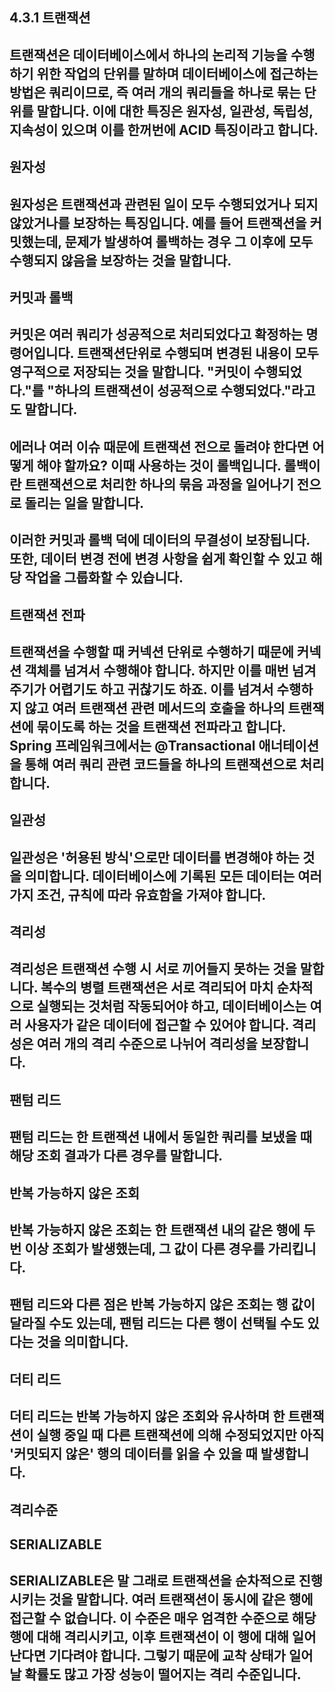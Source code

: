 ## 4.3.1 트랜잭션
## 트랜잭션은 데이터베이스에서 하나의 논리적 기능을 수행하기 위한 작업의 단위를 말하며 데이터베이스에 접근하는 방법은 쿼리이므로, 즉 여러 개의 쿼리들을 하나로 묶는 단위를 말합니다. 이에 대한 특징은 원자성, 일관성, 독립성, 지속성이 있으며 이를 한꺼번에 ACID 특징이라고 합니다.

## 원자성
## 원자성은 트랜잭션과 관련된 일이 모두 수행되었거나 되지 않았거나를 보장하는 특징입니다. 예를 들어 트랜잭션을 커밋했는데, 문제가 발생하여 롤백하는 경우 그 이후에 모두 수행되지 않음을 보장하는 것을 말합니다.

## 커밋과 롤백
## 커밋은 여러 쿼리가 성공적으로 처리되었다고 확정하는 명령어입니다. 트랜잭션단위로 수행되며 변경된 내용이 모두 영구적으로 저장되는 것을 말합니다. "커밋이 수행되었다."를 "하나의 트랜잭션이 성공적으로 수행되었다."라고도 말합니다.
## 에러나 여러 이슈 때문에 트랜잭션 전으로 돌려야 한다면 어떻게 해야 할까요? 이때 사용하는 것이 롤백입니다. 롤백이란 트랜잭션으로 처리한 하나의 묶음 과정을 일어나기 전으로 돌리는 일을 말합니다.
## 이러한 커밋과 롤백 덕에 데이터의 무결성이 보장됩니다. 또한, 데이터 변경 전에 변경 사항을 쉽게 확인할 수 있고 해당 작업을 그룹화할 수 있습니다.

## 트랜잭션 전파
## 트랜잭션을 수행할 때 커넥션 단위로 수행하기 때문에 커넥션 객체를 넘겨서 수행해야 합니다. 하지만 이를 매번 넘겨주기가 어렵기도 하고 귀찮기도 하죠. 이를 넘겨서 수행하지 않고 여러 트랜잭션 관련 메서드의 호출을 하나의 트랜잭션에 묶이도록 하는 것을 트랜잭션 전파라고 합니다. Spring 프레임워크에서는 @Transactional 애너테이션을 통해 여러 쿼리 관련 코드들을 하나의 트랜잭션으로 처리합니다.

## 일관성
## 일관성은 '허용된 방식'으로만 데이터를 변경해야 하는 것을 의미합니다. 데이터베이스에 기록된 모든 데이터는 여러 가지 조건, 규칙에 따라 유효함을 가져야 합니다.

## 격리성
## 격리성은 트랜잭션 수행 시 서로 끼어들지 못하는 것을 말합니다. 복수의 병렬 트랜잭션은 서로 격리되어 마치 순차적으로 실행되는 것처럼 작동되어야 하고, 데이터베이스는 여러 사용자가 같은 데이터에 접근할 수 있어야 합니다. 격리성은 여러 개의 격리 수준으로 나뉘어 격리성을 보장합니다.

## 팬텀 리드
## 팬텀 리드는 한 트랜잭션 내에서 동일한 쿼리를 보냈을 때 해당 조회 결과가 다른 경우를 말합니다.

## 반복 가능하지 않은 조회
## 반복 가능하지 않은 조회는 한 트랜잭션 내의 같은 행에 두 번 이상 조회가 발생했는데, 그 값이 다른 경우를 가리킵니다.
## 팬텀 리드와 다른 점은 반복 가능하지 않은 조회는 행 값이 달라질 수도 있는데, 팬텀 리드는 다른 행이 선택될 수도 있다는 것을 의미합니다.

## 더티 리드
## 더티 리드는 반복 가능하지 않은 조회와 유사하며 한 트랜잭션이 실행 중일 때 다른 트랜잭션에 의해 수정되었지만 아직 '커밋되지 않은' 행의 데이터를 읽을 수 있을 때 발생합니다.

## 격리수준
## SERIALIZABLE
## SERIALIZABLE은 말 그래로 트랜잭션을 순차적으로 진행시키는 것을 말합니다. 여러 트랜잭션이 동시에 같은 행에 접근할 수 없습니다. 이 수준은 매우 엄격한 수준으로 해당 행에 대해 격리시키고, 이후 트랜잭션이 이 행에 대해 일어난다면 기다려야 합니다. 그렇기 때문에 교착 상태가 일어날 확률도 많고 가장 성능이 떨어지는 격리 수준입니다.